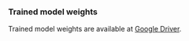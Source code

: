 ### Trained model weights

Trained model weights are available at [Google Driver](https://drive.google.com/drive/folders/1a0iGRL7PZV-wdgfD9m_5XV5rqRpqykro?usp=drive_link).
